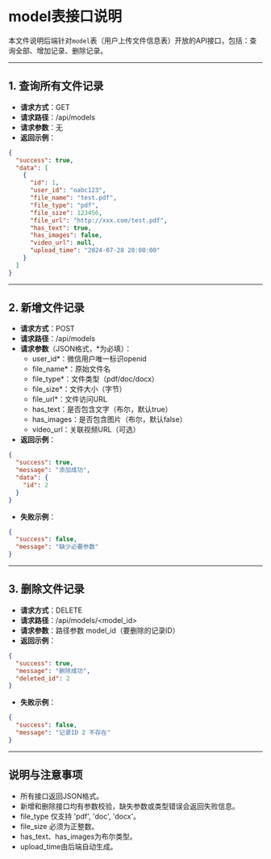# model表接口说明

本文件说明后端针对`model`表（用户上传文件信息表）开放的API接口，包括：查询全部、增加记录、删除记录。

---

## 1. 查询所有文件记录
- **请求方式**：GET
- **请求路径**：/api/models
- **请求参数**：无
- **返回示例**：
```json
{
  "success": true,
  "data": [
    {
      "id": 1,
      "user_id": "oabc123",
      "file_name": "test.pdf",
      "file_type": "pdf",
      "file_size": 123456,
      "file_url": "http://xxx.com/test.pdf",
      "has_text": true,
      "has_images": false,
      "video_url": null,
      "upload_time": "2024-07-28 20:00:00"
    }
  ]
}
```

---

## 2. 新增文件记录
- **请求方式**：POST
- **请求路径**：/api/models
- **请求参数**（JSON格式，*为必填）：
  - user_id*：微信用户唯一标识openid
  - file_name*：原始文件名
  - file_type*：文件类型（pdf/doc/docx）
  - file_size*：文件大小（字节）
  - file_url*：文件访问URL
  - has_text：是否包含文字（布尔，默认true）
  - has_images：是否包含图片（布尔，默认false）
  - video_url：关联视频URL（可选）
- **返回示例**：
```json
{
  "success": true,
  "message": "添加成功",
  "data": {
    "id": 2
  }
}
```
- **失败示例**：
```json
{
  "success": false,
  "message": "缺少必要参数"
}
```

---

## 3. 删除文件记录
- **请求方式**：DELETE
- **请求路径**：/api/models/<model_id>
- **请求参数**：路径参数 model_id（要删除的记录ID）
- **返回示例**：
```json
{
  "success": true,
  "message": "删除成功",
  "deleted_id": 2
}
```
- **失败示例**：
```json
{
  "success": false,
  "message": "记录ID 2 不存在"
}
```

---

## 说明与注意事项
- 所有接口返回JSON格式。
- 新增和删除接口均有参数校验，缺失参数或类型错误会返回失败信息。
- file_type 仅支持 'pdf', 'doc', 'docx'。
- file_size 必须为正整数。
- has_text、has_images为布尔类型。
- upload_time由后端自动生成。